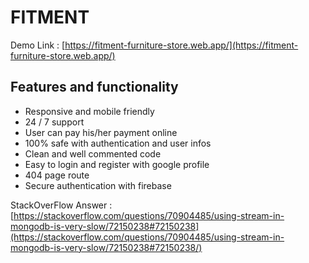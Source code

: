 # FITMENT

Demo Link : [https://fitment-furniture-store.web.app/](https://fitment-furniture-store.web.app/)

## Features and functionality

- Responsive and mobile friendly
- 24 / 7 support
- User can pay his/her payment online
- 100% safe with authentication and user infos
- Clean and well commented code
- Easy to login and register with google profile
- 404 page route
- Secure authentication with firebase

StackOverFlow Answer : [https://stackoverflow.com/questions/70904485/using-stream-in-mongodb-is-very-slow/72150238#72150238](https://stackoverflow.com/questions/70904485/using-stream-in-mongodb-is-very-slow/72150238#72150238/)
